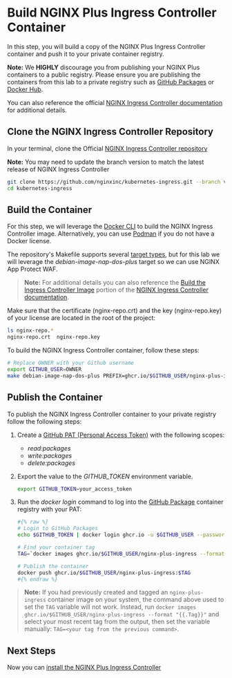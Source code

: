 # Build NGINX Plus Ingress Controller Container

In this step, you will build a copy of the NGINX Plus Ingress Controller container and push it to your private container registry.

**Note:** We **HIGHLY** discourage you from publishing your NGINX Plus containers to a public registry. Please ensure you are publishing the containers from this lab to a private registry such as [GitHub Packages](https://github.com/features/packages) or [Docker Hub](https://hub.docker.com/).

You can also reference the official [NGINX Ingress Controller documentation](https://docs.nginx.com/nginx-ingress-controller/) for additional details.

## Clone the NGINX Ingress Controller Repository

In your terminal, clone the Official [NGINX Ingress Controller repository](https://github.com/nginxinc/kubernetes-ingress.git)

**Note:** You may need to update the branch version to match the latest release of NGINX Ingress Controller

```bash
git clone https://github.com/nginxinc/kubernetes-ingress.git --branch v2.3.0
cd kubernetes-ingress
```

## Build the Container

For this step, we will leverage the [Docker CLI](https://docs.docker.com/engine/install/) to build the NGINX Ingress Controller image. Alternatively, you can use [Podman](https://podman.io/) if you do not have a Docker license.

The repository's Makefile supports several [target types](https://docs.nginx.com/nginx-ingress-controller/installation/building-ingress-controller-image/#makefile-targets), but for this lab we will leverage the *debian-image-nap-dos-plus* target so we can use NGINX App Protect WAF.

> **Note:** For additional details you can also reference the [Build the Ingress Controller Image](https://docs.nginx.com/nginx-ingress-controller/installation/building-ingress-controller-image/) portion of the [NGINX Ingress Controller documentation](https://docs.nginx.com/nginx-ingress-controller/).

Make sure that the certificate (nginx-repo.crt) and the key (nginx-repo.key) of your license are located in the root of the project:

```bash
ls nginx-repo.*
nginx-repo.crt  nginx-repo.key
```

To build the NGINX Ingress Controller container, follow these steps:

```bash
# Replace OWNER with your Github username
export GITHUB_USER=OWNER
make debian-image-nap-dos-plus PREFIX=ghcr.io/$GITHUB_USER/nginx-plus-ingress TARGET=container

```

## Publish the Container

To publish the NGINX Ingress Controller container to your private registry follow the following steps:

1. Create a [GitHub PAT (Personal Access Token)](https://docs.github.com/en/authentication/keeping-your-account-and-data-secure/creating-a-personal-access-token) with the following scopes:
    - *read:packages*
    - *write:packages*
    - *delete:packages*
1. Export the value to the *GITHUB_TOKEN* environment variable.

    ```bash
    export GITHUB_TOKEN=your_access_token
    ```

1. Run the *docker login* command to log into the [GitHub Package](https://github.com/features/packages) container registry with your PAT:

    ```bash
    #{% raw %}
    # Login to GitHub Packages
    echo $GITHUB_TOKEN | docker login ghcr.io -u $GITHUB_USER --password-stdin

    # Find your container tag
    TAG=`docker images ghcr.io/$GITHUB_USER/nginx-plus-ingress --format "{{.Tag}}"`

    # Publish the container
    docker push ghcr.io/$GITHUB_USER/nginx-plus-ingress:$TAG
    #{% endraw %}
    ```

> **Note:** If you had previously created and tagged an `nginx-plus-ingress` container image on your system, the command above used to set the `TAG` variable will not work. Instead, run `docker images ghcr.io/$GITHUB_USER/nginx-plus-ingress --format "{{.Tag}}"` and select your most recent tag from the output, then set the variable manually: `TAG=<your tag from the previous command>`.

## Next Steps

Now you can [install the NGINX Plus Ingress Controller](install_nic.md)
